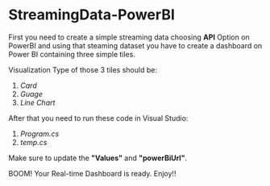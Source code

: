 ﻿# StreamingData-PowerBI
First you need to create a simple streaming data choosing **API** Option on PowerBI and using that steaming dataset you have to create a dashboard on Power BI containing three simple tiles.

Visualization Type of those 3 tiles should be:
1. *Card*
2. *Guage*
3. *Line Chart*

After that you need to run these code in Visual Studio:
1. *Program.cs*
2. *temp.cs*

Make sure to update the **"Values"** and **"powerBiUrl"**.

BOOM! Your Real-time Dashboard is ready. Enjoy!!
